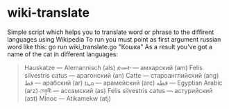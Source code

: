 # wiki-translate
Simple script which helps you to translate word or phrase to the diffirent languages using Wikipedia
To run you must point as first argument russian word like this: 
    go run wiki_translate.go "Кошка" 
As a result you've got a name of the cat in different languages:
> Hauskatze — Alemannisch (als)
> ድመት — амхарский (am)
> Felis silvestris catus — арагонский (an)
> Catte — староанглийский (ang)
> قط — арабский (ar)
> ܩܛܐ — арамейский (arc)
> قطه — Egyptian Arabic (arz)
> মেকুৰী — ассамский (as)
> Felis silvestris catus — астурийский (ast)
> Minoc — Atikamekw (atj)
